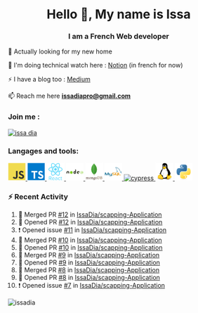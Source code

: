 <h1 align="center">Hello 👋, My name is Issa</h1>
<h3 align="center">I am a French Web developer</h3>


🔭 Actually looking for my new home


📝 I'm doing technical watch here :  [Notion](https://www.notion.so/Veille-Techno-Issa-2572f315bd9348c3a13dcb8b8c3cdb0d) (in french for now)

⚡ I have a blog too : [Medium](https://medium.com/@issadia)

📫 Reach me here **issadiapro@gmail.com**

<h3 align="left">Join me :</h3>
<p align="left">
<a href="https://linkedin.com/in/issa-dia-dev/" target="blank"><img align="center" src="https://raw.githubusercontent.com/rahuldkjain/github-profile-readme-generator/master/src/images/icons/Social/linked-in-alt.svg" alt="issa dia" height="30" width="40" /></a>
</p>

<h3 align="left">Langages and tools:</h3>
<p align="left"> 
  <a href="https://developer.mozilla.org/en-US/docs/Web/JavaScript" target="_blank"> <img src="https://raw.githubusercontent.com/devicons/devicon/master/icons/javascript/javascript-original.svg" alt="javascript" width="40" height="40"/> </a>
  <a href="https://www.typescriptlang.org/" target="_blank"> <img src="https://raw.githubusercontent.com/devicons/devicon/master/icons/typescript/typescript-original.svg" alt="typescript" width="40" height="40"/> </a>
  <a href="https://reactjs.org/" target="_blank"> <img src="https://raw.githubusercontent.com/devicons/devicon/master/icons/react/react-original-wordmark.svg" alt="react" width="40" height="40"/> </a>
  <a href="https://nodejs.org" target="_blank"> <img src="https://raw.githubusercontent.com/devicons/devicon/master/icons/nodejs/nodejs-original-wordmark.svg" alt="nodejs" width="40" height="40"/> </a>
   <a href="https://www.mongodb.com/" target="_blank"> <img src="https://raw.githubusercontent.com/devicons/devicon/master/icons/mongodb/mongodb-original-wordmark.svg" alt="mongodb" width="40" height="40"/> </a>
  <a href="https://www.mysql.com/" target="_blank"> <img src="https://raw.githubusercontent.com/devicons/devicon/master/icons/mysql/mysql-original-wordmark.svg" alt="mysql" width="40" height="40"/> </a>
  <a href="https://www.cypress.io" target="_blank"> <img src="https://raw.githubusercontent.com/simple-icons/simple-icons/6e46ec1fc23b60c8fd0d2f2ff46db82e16dbd75f/icons/cypress.svg" alt="cypress" width="40" height="40"/> </a>
  <a href="https://www.linux.org/" target="_blank"> <img src="https://raw.githubusercontent.com/devicons/devicon/master/icons/linux/linux-original.svg" alt="linux" width="40" height="40"/> </a> 
    <a href="https://www.python.org" target="_blank"> <img src="https://raw.githubusercontent.com/devicons/devicon/master/icons/python/python-original.svg" alt="python" width="40" height="40"/> </a>
</p>

### :zap: Recent Activity

<!--START_SECTION:activity-->
1. 🎉 Merged PR [#12](https://github.com/IssaDia/scapping-Application/pull/12) in [IssaDia/scapping-Application](https://github.com/IssaDia/scapping-Application)
2. 💪 Opened PR [#12](https://github.com/IssaDia/scapping-Application/pull/12) in [IssaDia/scapping-Application](https://github.com/IssaDia/scapping-Application)
3. ❗️ Opened issue [#11](https://github.com/IssaDia/scapping-Application/issues/11) in [IssaDia/scapping-Application](https://github.com/IssaDia/scapping-Application)
4. 🎉 Merged PR [#10](https://github.com/IssaDia/scapping-Application/pull/10) in [IssaDia/scapping-Application](https://github.com/IssaDia/scapping-Application)
5. 💪 Opened PR [#10](https://github.com/IssaDia/scapping-Application/pull/10) in [IssaDia/scapping-Application](https://github.com/IssaDia/scapping-Application)
6. 🎉 Merged PR [#9](https://github.com/IssaDia/scapping-Application/pull/9) in [IssaDia/scapping-Application](https://github.com/IssaDia/scapping-Application)
7. 💪 Opened PR [#9](https://github.com/IssaDia/scapping-Application/pull/9) in [IssaDia/scapping-Application](https://github.com/IssaDia/scapping-Application)
8. 🎉 Merged PR [#8](https://github.com/IssaDia/scapping-Application/pull/8) in [IssaDia/scapping-Application](https://github.com/IssaDia/scapping-Application)
9. 💪 Opened PR [#8](https://github.com/IssaDia/scapping-Application/pull/8) in [IssaDia/scapping-Application](https://github.com/IssaDia/scapping-Application)
10. ❗️ Opened issue [#7](https://github.com/IssaDia/scapping-Application/issues/7) in [IssaDia/scapping-Application](https://github.com/IssaDia/scapping-Application)
<!--END_SECTION:activity-->

<p><img align="center" src="https://github-readme-streak-stats.herokuapp.com/?user=issadia&" alt="issadia" /></p>

